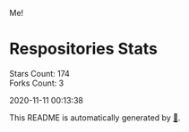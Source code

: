 Me!

# Respositories Stats
Stars Count: 174  
Forks Count: 3

2020-11-11 00:13:38  

This README is automatically generated by [🐰](https://github.com/rnitta/rnitta).
